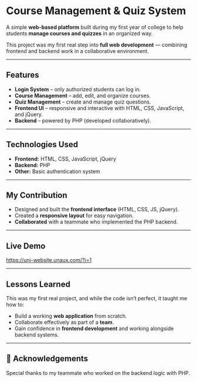 # Course Management & Quiz System

A simple **web-based platform** built during my first year of college to help students **manage courses and quizzes** in an organized way.  

This project was my first real step into **full web development** — combining frontend and backend work in a collaborative environment.

---

## Features

-  **Login System** – only authorized students can log in.  
-  **Course Management** – add, edit, and organize courses.  
-  **Quiz Management** – create and manage quiz questions.  
-  **Frontend UI** – responsive and interactive with HTML, CSS, JavaScript, and jQuery.  
-  **Backend** – powered by PHP (developed collaboratively).  

---

## Technologies Used

- **Frontend:** HTML, CSS, JavaScript, jQuery  
- **Backend:** PHP  
- **Other:** Basic authentication system  

---

## My Contribution

- Designed and built the **frontend interface** (HTML, CSS, JS, jQuery).  
- Created a **responsive layout** for easy navigation.  
- **Collaborated** with a teammate who implemented the PHP backend.  

---

## Live Demo

https://uni-website.unaux.com/?i=1

---

## Lessons Learned

This was my first real project, and while the code isn’t perfect, it taught me how to:  

- Build a working **web application** from scratch.  
- Collaborate effectively as part of a **team**.  
- Gain confidence in **frontend development** and working alongside backend systems.  

---

## 🤝 Acknowledgements

Special thanks to my teammate who worked on the backend logic with PHP.  
